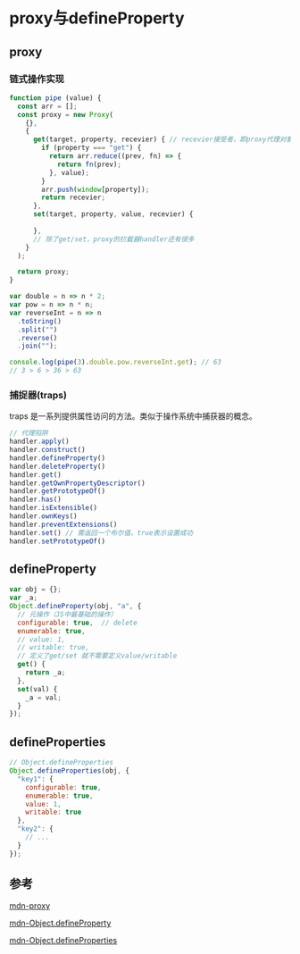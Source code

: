 # proxy与defineProperty

## proxy

### 链式操作实现

```js
function pipe (value) {
  const arr = [];
  const proxy = new Proxy(
    {},
    {
      get(target, property, recevier) { // recevier接受者，即proxy代理对象本身
        if (property === "get") {
          return arr.reduce((prev, fn) => {
            return fn(prev);
          }, value);
        }
        arr.push(window[property]);
        return recevier;
      },
      set(target, property, value, recevier) {
        
      },
      // 除了get/set，proxy的拦截器handler还有很多
    }
  );

  return proxy;
}

var double = n => n * 2;
var pow = n => n * n;
var reverseInt = n => n
  .toString()
  .split("")
  .reverse()
  .join("");

console.log(pipe(3).double.pow.reverseInt.get); // 63
// 3 > 6 > 36 > 63
```

### 捕捉器(traps)

traps 是一系列提供属性访问的方法。类似于操作系统中捕获器的概念。

```js
// 代理陷阱
handler.apply()
handler.construct()
handler.defineProperty()
handler.deleteProperty()
handler.get()
handler.getOwnPropertyDescriptor()
handler.getPrototypeOf()
handler.has()
handler.isExtensible()
handler.ownKeys()
handler.preventExtensions()
handler.set() // 需返回一个布尔值，true表示设置成功
handler.setPrototypeOf()
```



## defineProperty

```js
var obj = {};
var _a;
Object.defineProperty(obj, "a", {
  // 元操作（JS中最基础的操作）
  configurable: true,  // delete
  enumerable: true,
  // value: 1,
  // writable: true,
  // 定义了get/set 就不需要定义value/writable
  get() {
    return _a;
  },
  set(val) {
    _a = val;
  }
});
```

## defineProperties

```js
// Object.defineProperties
Object.defineProperties(obj, {
  "key1": {
    configurable: true,
    enumerable: true,
    value: 1,
    writable: true
  },
  "key2": { 
    // ...
  }
});
```

## 参考

[mdn-proxy](https://developer.mozilla.org/zh-CN/docs/Web/JavaScript/Reference/Global_Objects/Proxy)

[mdn-Object.defineProperty](https://developer.mozilla.org/zh-CN/docs/Web/JavaScript/Reference/Global_Objects/Object/defineProperty)

[mdn-Object.defineProperties](https://developer.mozilla.org/zh-CN/docs/Web/JavaScript/Reference/Global_Objects/Object/defineProperties)

